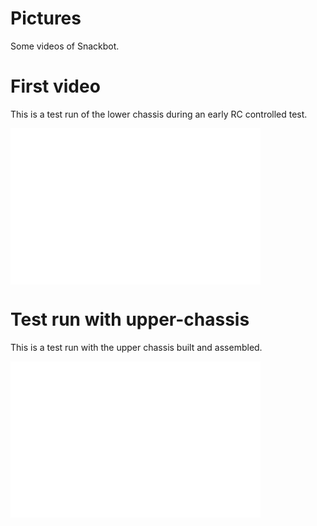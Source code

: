 # Pictures

Some videos of Snackbot.

# First video

This is a test run of the lower chassis during an early RC controlled test.

<iframe src="video-1.html" width="400" height="250" scrolling="no" seamless="seamless" frameborder="0">
</iframe>

# Test run with upper-chassis

This is a test run with the upper chassis built and assembled.

<iframe src="video-2.html" width="400" height="250" scrolling="no" seamless="seamless" frameborder="0">
</iframe>
